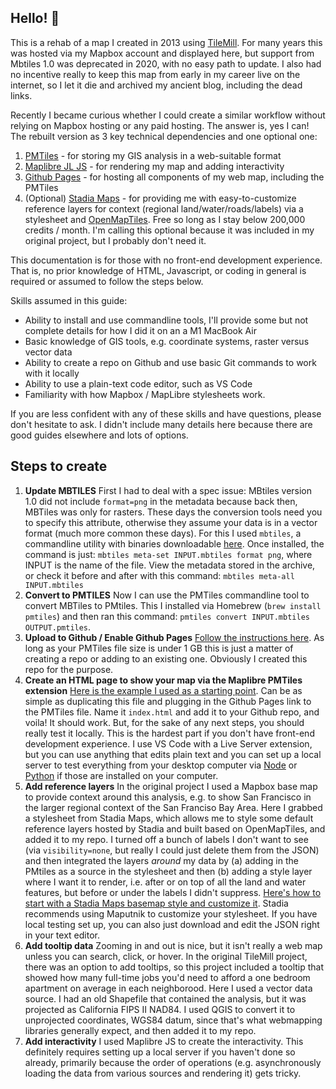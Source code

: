 ## Hello! 👋

This is a rehab of a map I created in 2013 using [TileMill](https://tilemill-project.github.io/tilemill/). For many years this was hosted via my Mapbox account and displayed here, but support from Mbtiles 1.0 was deprecated in 2020, with no easy path to update. I also had no incentive really to keep this map from early in my career live on the internet, so I let it die and archived my ancient blog, including the dead links.

Recently I became curious whether I could create a similar workflow without relying on Mapbox hosting or any paid hosting. The answer is, yes I can! The rebuilt version as 3 key technical dependencies and one optional one:
1. [PMTiles](https://docs.protomaps.com/pmtiles/create) - for storing my GIS analysis in a web-suitable format
2. [Maplibre JL JS](https://maplibre.org/maplibre-gl-js/docs/) - for rendering my map and adding interactivity
3. [Github Pages](https://pages.github.com) - for hosting all components of my web map, including the PMTiles
4. (Optional) [Stadia Maps](https://stadiamaps.com) - for providing me with easy-to-customize reference layers for context (regional land/water/roads/labels) via a stylesheet and [OpenMapTiles](https://openmaptiles.org/schema/). Free so long as I stay below 200,000 credits / month. I'm calling this optional because it was included in my original project, but I probably don't need it.

This documentation is for those with no front-end development experience. That is, no prior knowledge of HTML, Javascript, or coding in general is required or assumed to follow the steps below.

Skills assumed in this guide:
- Ability to install and use commandline tools, I'll provide some but not complete details for how I did it on an a M1 MacBook Air
- Basic knowledge of GIS tools, e.g. coordinate systems, raster versus vector data
- Ability to create a repo on Github and use basic Git commands to work with it locally
- Ability to use a plain-text code editor, such as VS Code
- Familiarity with how Mapbox / MapLibre stylesheets work.

If you are less confident with any of these skills and have questions, please don't hesitate to ask. I didn't include many details here because there are good guides elsewhere and lots of options.

## Steps to create

1. **Update MBTILES** First I had to deal with a spec issue: MBtiles version 1.0 did not include `format=png` in the metadata because back then, MBTiles was only for rasters. These days the conversion tools need you to specify this attribute, otherwise they assume your data is in a vector format (much more common these days). For this I used `mbtiles`, a commandline utility with binaries downloadable [here](https://github.com/maplibre/martin/releases/tag/v0.14.2). Once installed, the command is just: `mbtiles meta-set INPUT.mbtiles format png`, where INPUT is the name of the file. View the metadata stored in the archive, or check it before and after with this command: `mbtiles meta-all INPUT.mbtiles`
2. **Convert to PMTILES** Now I can use the PMTiles commandline tool to convert MBTiles to PMtiles. This I installed via Homebrew (`brew install pmtiles`) and then ran this command: `pmtiles convert INPUT.mbtiles OUTPUT.pmtiles`.
3. **Upload to Github / Enable Github Pages** [Follow the instructions here](https://docs.github.com/en/pages/getting-started-with-github-pages/creating-a-github-pages-site). As long as your PMTiles file size is under 1 GB this is just a matter of creating a repo or adding to an existing one. Obviously I created this repo for the purpose. 
4. **Create an HTML page to show your map via the Maplibre PMTiles extension** [Here is the example I used as a starting point](https://maplibre.org/maplibre-gl-js/docs/examples/pmtiles/). Can be as simple as duplicating this file and plugging in the Github Pages link to the PMTiles file. Name it `index.html` and add it to your Github repo, and voila! It should work. But, for the sake of any next steps, you should really test it locally. This is the hardest part if you don't have front-end development experience. I use VS Code with a Live Server extension, but you can use anything that edits plain text and you can set up a local server to test everything from your desktop computer via [Node](https://www.npmjs.com/package/http-server) or [Python](https://realpython.com/python-http-server/) if those are installed on your computer.
5. **Add reference layers** In the original project I used a Mapbox base map to provide context around this analysis, e.g. to show San Francisco in the larger regional context of the San Franciso Bay Area. Here I grabbed a stylesheet from Stadia Maps, which allows me to style some default reference layers hosted by Stadia and built based on OpenMapTiles, and added it to my repo. I turned off a bunch of labels I don't want to see (via `visibility=none`, but really I could just delete them from the JSON) and then integrated the layers *around* my data by (a) adding in the PMtiles as a source in the stylesheet and then (b) adding a style layer where I want it to render, i.e. after or on top of all the land and water features, but before or under the labels I didn't suppress. [Here's how to start with a Stadia Maps basemap style and customize it](https://docs.stadiamaps.com/custom-styles/#modifying-an-existing-maplibre-style). Stadia recommends using Maputnik to customize your stylesheet. If you have local testing set up, you can also just download and edit the JSON right in your text editor.
6. **Add tooltip data** Zooming in and out is nice, but it isn't really a web map unless you can search, click, or hover. In the original TileMill project, there was an option to add tooltips, so this project included a tooltip that showed how many full-time jobs you'd need to afford a one bedroom apartment on average in each neighborood. Here I used a vector data source. I had an old Shapefile that contained the analysis, but it was projected as California FIPS II NAD84. I used QGIS to convert it to unprojected coordinates, WGS84 datum, since that's what webmapping libraries generally expect, and then added it to my repo.
7. **Add interactivity** I used Maplibre JS to create the interactivity. This definitely requires setting up a local server if you haven't done so already, primarily because the order of operations (e.g. asynchronously loading the data from various sources and rendering it) gets tricky.
